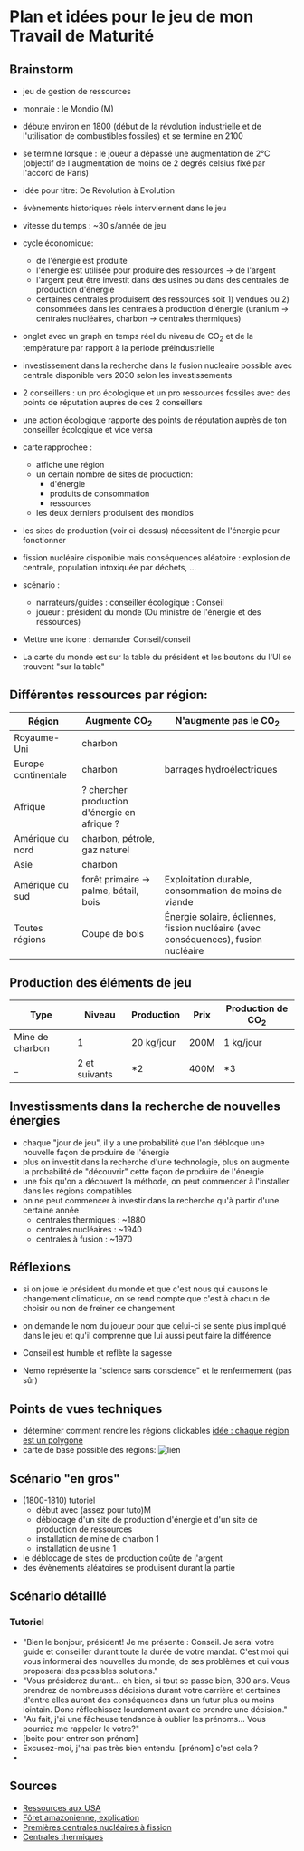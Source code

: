 # Plan et idées pour le jeu de mon Travail de Maturité

## Brainstorm

- jeu de gestion de ressources

- monnaie : le Mondio (M)

- débute environ en 1800 (début de la révolution industrielle et de l'utilisation de combustibles fossiles) et se termine en 2100

- se termine lorsque : le joueur a dépassé une augmentation de 2°C (objectif de l'augmentation de moins de 2 degrés celsius fixé par l'accord de Paris)

- idée pour titre: De Révolution à Evolution

- évènements historiques réels interviennent dans le jeu

- vitesse du temps : ~30 s/année de jeu

- cycle économique:
	- de l'énergie est produite
	- l'énergie est utilisée pour produire des ressources → de l'argent
	- l'argent peut être investit dans des usines ou dans des centrales de production d'énergie
    - certaines centrales produisent des ressources soit 1) vendues ou 2) consommées dans les centrales à production d'énergie (uranium -> centrales nucléaires, charbon -> centrales thermiques)

- onglet avec un graph en temps réel du niveau de CO<sub>2</sub> et de la température par rapport à la période préindustrielle

- investissement dans la recherche dans la fusion nucléaire possible avec centrale disponible vers 2030 selon les investissements

- 2 conseillers : un pro écologique et un pro ressources fossiles avec des points de réputation auprès de ces 2 conseillers
- une action écologique rapporte des points de réputation auprès de ton conseiller écologique et vice versa 

- carte rapprochée : 
	- affiche une région 
    - un certain nombre de sites de production:
	   - d'énergie 
	   - produits de consommation 
	   - ressources
	- les deux derniers produisent des mondios

- les sites de production (voir ci-dessus) nécessitent de l'énergie pour fonctionner

- fission nucléaire disponible mais conséquences aléatoire : explosion de centrale, population intoxiquée par déchets, ...

- scénario :
    - narrateurs/guides : conseiller écologique : Conseil
    - joueur : président du monde (Ou ministre de l'énergie et des ressources)

- Mettre une icone : demander Conseil/conseil 

- La carte du monde est sur la table du président et les boutons du l'UI se trouvent "sur la table"

## Différentes ressources par région:

Région | Augmente CO<sub>2</sub> | N'augmente pas le CO<sub>2</sub>
-------|-------------------------|-------------------------
Royaume-Uni | charbon | 
Europe continentale | charbon | barrages hydroélectriques
Afrique | ? chercher production d'énergie en afrique ? |
Amérique du nord | charbon, pétrole, gaz naturel | 
Asie | charbon |
Amérique du sud | forêt primaire → palme, bétail, bois | Exploitation durable, consommation de moins de viande
Toutes régions | Coupe de bois | Énergie solaire, éoliennes, fission nucléaire (avec conséquences), fusion nucléaire


## Production des éléments de jeu

Type | Niveau | Production | Prix | Production de CO<sub>2</sub>
-----|--------|------------|------|-------------------------
Mine de charbon | 1 | 20 kg/jour | 200M | 1 kg/jour
 _ | 2 et suivants | *2 | 400M | *3


 ## Investissments dans la recherche de nouvelles énergies

 - chaque "jour de jeu", il y a une probabilité que l'on débloque une nouvelle façon de produire de l'énergie
 - plus on investit dans la recherche d'une technologie, plus on augmente la probabilité de "découvrir" cette façon de produire de l'énergie
 - une fois qu'on a découvert la méthode, on peut commencer à l'installer dans les régions compatibles
 - on ne peut commencer à investir dans la recherche qu'à partir d'une certaine année
 	- centrales thermiques : ~1880
 	- centrales nucléaires : ~1940
 	- centrales à fusion : ~1970



## Réflexions

- si on joue le président du monde et que c'est nous qui causons le changement climatique, on se rend compte que c'est à chacun de choisir ou non de freiner ce changement

- on demande le nom du joueur pour que celui-ci se sente plus impliqué dans le jeu et qu'il comprenne que lui aussi peut faire la différence

- Conseil est humble et reflète la sagesse
- Nemo représente la "science sans conscience" et le renfermement (pas sûr)


## Points de vues techniques

- déterminer comment rendre les régions clickables [idée : chaque région est un polygone](http://phaser.io/examples/v2/geometry/polygon-contains)
- carte de base possible des régions: ![lien](http://www.worldometers.info/img/7-continents-of-the-world.gif)


## Scénario "en gros"

- (1800-1810) tutoriel
	- début avec (assez pour tuto)M
	- déblocage d'un site de production d'énergie et d'un site de production de ressources 
	- installation de mine de charbon 1
	- installation de usine 1
- le déblocage de sites de production coûte de l'argent 
- des évènements aléatoires se produisent durant la partie


## Scénario détaillé

### Tutoriel

- "Bien le bonjour, président! Je me présente : Conseil. Je serai votre guide et conseiller durant toute la durée de votre mandat. C'est moi qui vous informerai des nouvelles du monde, de ses problèmes et qui vous proposerai  des possibles solutions."
- "Vous présiderez durant... eh bien, si tout se passe bien, 300 ans. Vous prendrez de nombreuses décisions durant votre carrière et certaines d'entre elles auront des conséquences dans un futur plus ou moins lointain. Donc réflechissez lourdement avant de prendre une décision."
- "Au fait, j'ai une fâcheuse tendance à oublier les prénoms... Vous pourriez me rappeler le votre?"
- [boite pour entrer son prénom]
- Excusez-moi, j'nai pas très bien entendu. [prénom] c'est cela ?
- 




## Sources
- [Ressources aux USA](https://fr.wikipedia.org/wiki/%C3%89tats-Unis#Situation_g.C3.A9n.C3.A9rale)
- [Fôret amazonienne, explication](https://www.notre-planete.info/actualites/actu_891_causes_solutions_deforestation.php)
- [Premières centrales nucléaires à fission](https://fr.wikipedia.org/wiki/Centrale_nucl%C3%A9aire#Ann.C3.A9es_1950_:_premi.C3.A8res_centrales)
- [Centrales thermiques](https://fr.wikipedia.org/wiki/Centrale_thermique#Centrales_.C3.A0_turbines_.C3.A0_combustion)